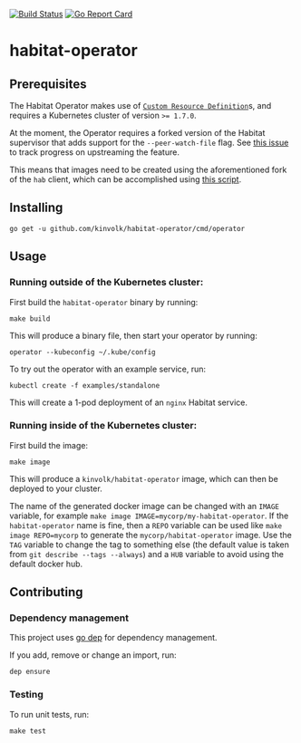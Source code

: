 [![Build Status](https://travis-ci.org/kinvolk/habitat-operator.svg?branch=master)](https://travis-ci.org/kinvolk/habitat-operator) 
[![Go Report Card](https://goreportcard.com/badge/github.com/kinvolk/habitat-operator)](https://goreportcard.com/report/github.com/kinvolk/habitat-operator)

# habitat-operator

## Prerequisites

The Habitat Operator makes use of [`Custom Resource Definition`][crd]s, and requires a Kubernetes cluster of version `>= 1.7.0`.

At the moment, the Operator requires a forked version of the Habitat supervisor
that adds support for the `--peer-watch-file` flag.
See [this issue](https://github.com/habitat-sh/habitat/issues/2735) to track
progress on upstreaming the feature.

This means that images need to be created using the aforementioned fork of the
`hab` client, which can be accomplished using [this
script](https://gist.github.com/krnowak/3c854e94245e2f33a8366e629bfb09c8).

## Installing

    go get -u github.com/kinvolk/habitat-operator/cmd/operator

## Usage

### Running outside of the Kubernetes cluster:

First build the `habitat-operator` binary by running:

    make build

This will produce a binary file, then start your operator by running:

    operator --kubeconfig ~/.kube/config

To try out the operator with an example service, run:

    kubectl create -f examples/standalone

This will create a 1-pod deployment of an `nginx` Habitat service.

### Running inside of the Kubernetes cluster:

First build the image:

    make image

This will produce a `kinvolk/habitat-operator` image, which can then be deployed to your cluster.

The name of the generated docker image can be changed with an `IMAGE` variable, for example `make image IMAGE=mycorp/my-habitat-operator`. If the `habitat-operator` name is fine, then a `REPO` variable can be used like `make image REPO=mycorp` to generate the `mycorp/habitat-operator` image. Use the `TAG` variable to change the tag to something else (the default value is taken from `git describe --tags --always`) and a `HUB` variable to avoid using the default docker hub.

## Contributing

### Dependency management

This project uses [go dep](https://github.com/golang/dep/) for dependency
management.

If you add, remove or change an import, run:

    dep ensure

### Testing

To run unit tests, run:

    make test

[crd]: https://kubernetes.io/docs/tasks/access-kubernetes-api/extend-api-custom-resource-definitions/
